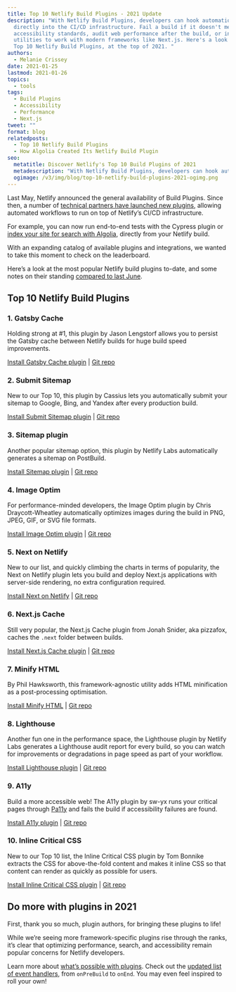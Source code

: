 ```yaml
---
title: Top 10 Netlify Build Plugins - 2021 Update
description: "With Netlify Build Plugins, developers can hook automations
  directly into the CI/CD infrastructure. Fail a build if it doesn't meet
  accessibility standards, audit web performance after the build, or install
  utilities to work with modern frameworks like Next.js. Here's a look at the
  Top 10 Netlify Build Plugins, at the top of 2021. "
authors:
  - Melanie Crissey
date: 2021-01-25
lastmod: 2021-01-26
topics:
  - tools
tags:
  - Build Plugins
  - Accessibility
  - Performance
  - Next.js
tweet: ""
format: blog
relatedposts:
  - Top 10 Netlify Build Plugins
  - How Algolia Created Its Netlify Build Plugin
seo:
  metatitle: Discover Netlify's Top 10 Build Plugins of 2021
  metadescription: "With Netlify Build Plugins, developers can hook automations directly into the CI/CD infrastructure and developer workflow. Explore the Top 10 Netlify Build Plugins, at the top of 2021."
  ogimage: /v3/img/blog/top-10-netlify-build-plugins-2021-ogimg.png
---
```

Last May, Netlify announced the general availability of Build Plugins. Since then, a number of [technical partners have launched new plugins](https://www.netlify.com/blog/2020/10/07/tech-partners-create-custom-build-plugins-to-reach-developers-in-their-workflow/), allowing automated workflows to run on top of Netlify’s CI/CD infrastructure.

For example, you can now run end-to-end tests with the Cypress plugin or [index your site for search with Algolia](https://www.netlify.com/blog/2021/01/20/how-algolia-created-its-netlify-build-plugin/), directly from your Netlify build.

With an expanding catalog of available plugins and integrations, we wanted to take this moment to check on the leaderboard.

Here’s a look at the most popular Netlify build plugins to-date, and some notes on their standing [compared to last June](https://www.netlify.com/blog/2020/06/22/top-10-netlify-build-plugins/).

## Top 10 Netlify Build Plugins

### 1. Gatsby Cache

   Holding strong at #1, this plugin by Jason Lengstorf allows you to persist the Gatsby cache between Netlify builds for huge build speed improvements.

   [Install Gatsby Cache plugin](https://app.netlify.com/plugins/netlify-plugin-gatsby-cache/install) | [Git repo](https://github.com/jlengstorf/netlify-plugin-gatsby-cache)

### 2. Submit Sitemap

   New to our Top 10, this plugin by Cassius lets you automatically submit your sitemap to Google, Bing, and Yandex after every production build.

   [Install Submit Sitemap plugin](https://app.netlify.com/plugins/netlify-plugin-submit-sitemap/install) | [Git repo](https://github.com/cdeleeuwe/netlify-plugin-submit-sitemap#readme)

### 3. Sitemap plugin

   Another popular sitemap option, this plugin by Netlify Labs automatically generates a sitemap on PostBuild.

   [Install Sitemap plugin](https://app.netlify.com/plugins/@netlify/plugin-sitemap/install) | [Git repo](https://github.com/netlify-labs/netlify-plugin-sitemap#readme)

### 4. Image Optim

   For performance-minded developers, the Image Optim plugin by Chris Draycott-Wheatley automatically optimizes images during the build in PNG, JPEG, GIF, or SVG file formats.

   [Install Image Optim plugin](https://app.netlify.com/plugins/netlify-plugin-image-optim/install) | [Git repo](https://github.com/chrisdwheatley/netlify-plugin-image-optim#readme)

### 5. Next on Netlify

   New to our list, and quickly climbing the charts in terms of popularity, the Next on Netlify plugin lets you build and deploy Next.js applications with server-side rendering, no extra configuration required.

   [Install Next on Netlify](https://app.netlify.com/plugins/@netlify/plugin-nextjs/install) | [Git repo](https://github.com/netlify/netlify-plugin-nextjs#readme)

### 6. Next.js Cache

   Still very popular, the Next.js Cache plugin from Jonah Snider, aka pizzafox, caches the `.next` folder between builds.

   [Install Next.js Cache plugin](https://app.netlify.com/plugins/netlify-plugin-cache-nextjs/install) | [Git repo](https://github.com/pizzafox/netlify-cache-nextjs)


### 7. Minify HTML

   By Phil Hawksworth, this framework-agnostic utility adds HTML minification as a post-processing optimisation.

   [Install Minify HTML](https://app.netlify.com/plugins/netlify-plugin-minify-html/install) | [Git repo](https://github.com/philhawksworth/netlify-plugin-minify-html#readme)

### 8. Lighthouse

   Another fun one in the performance space, the Lighthouse plugin by Netlify Labs generates a Lighthouse audit report for every build, so you can watch for improvements or degradations in page speed as part of your workflow.

   [Install Lighthouse plugin](https://app.netlify.com/plugins/@netlify/plugin-lighthouse/install) | [Git repo](https://github.com/netlify-labs/netlify-plugin-lighthouse#readme)
   
### 9. A11y

Build a more accessible web! The A11y plugin by sw-yx runs your critical pages through [Pa11y](https://pa11y.org/) and fails the build if accessibility failures are found.

  [Install A11y plugin](https://app.netlify.com/plugins/netlify-plugin-a11y/install) | [Git repo](https://github.com/netlify-labs/netlify-plugin-a11y#readme)

### 10. Inline Critical CSS

   New to our Top 10 list, the Inline Critical CSS plugin by Tom Bonnike extracts the CSS for above-the-fold content and makes it inline CSS so that content can render as quickly as possible for users.

   [Install Inline Critical CSS plugin](https://app.netlify.com/plugins/netlify-plugin-inline-critical-css/install) | [Git repo](https://github.com/Tom-Bonnike/netlify-plugin-inline-critical-css#readme)


## Do more with plugins in 2021

First, thank you so much, plugin authors, for bringing these plugins to life!

While we’re seeing more framework-specific plugins rise through the ranks, it’s clear that optimizing performance, search, and accessibility remain popular concerns for Netlify developers.

Learn more about [what’s possible with plugins](https://www.netlify.com/products/build/plugins/). Check out the [updated list of event handlers](https://docs.netlify.com/configure-builds/build-plugins/create-plugins/), from `onPreBuild` to `onEnd`. You may even feel inspired to roll your own!
